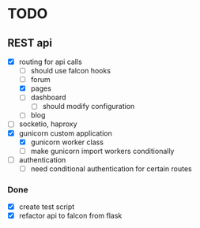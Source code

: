 # TODO

## REST api

- [x] routing for api calls
  - [ ] should use falcon hooks
  - [ ] forum
  - [x] pages
  - [ ] dashboard
    - [ ] should modify configuration
  - [ ] blog
- [ ] socketio, haproxy
- [x] gunicorn custom application
  - [x] gunicorn worker class
  - [ ] make gunicorn import workers conditionally
- [ ] authentication
  - [ ] need conditional authentication for certain routes

### Done
- [x] create test script
- [x] refactor api to falcon from flask
